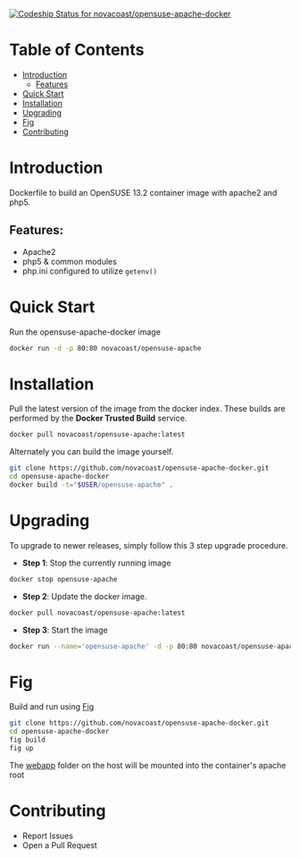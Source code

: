 [ ![Codeship Status for novacoast/opensuse-apache-docker](https://codeship.com/projects/b0bd21b0-5274-0132-69f7-72279d09a1d7/status)](https://codeship.com/projects/48655)

# Table of Contents

- [Introduction](#introduction)
  - [Features](#features)
- [Quick Start](#quick-start)
- [Installation](#installation)
- [Upgrading](#upgrading)
- [Fig](#fig)
- [Contributing](#contributing)

# Introduction

Dockerfile to build an OpenSUSE 13.2 container image with apache2 and php5.

## Features:
- Apache2
- php5 & common modules
- php.ini configured to utilize `getenv()`

# Quick Start

Run the opensuse-apache-docker image

```bash
docker run -d -p 80:80 novacoast/opensuse-apache
```
# Installation

Pull the latest version of the image from the docker index. These builds are performed by the **Docker Trusted Build** service.

```bash
docker pull novacoast/opensuse-apache:latest
```

Alternately you can build the image yourself.

```bash
git clone https://github.com/novacoast/opensuse-apache-docker.git
cd opensuse-apache-docker
docker build -t="$USER/opensuse-apache" .
```

# Upgrading

To upgrade to newer releases, simply follow this 3 step upgrade procedure.

- **Step 1**: Stop the currently running image

```bash
docker stop opensuse-apache
```

- **Step 2**: Update the docker image.

```bash
docker pull novacoast/opensuse-apache:latest
```

- **Step 3**: Start the image

```bash
docker run --name='opensuse-apache' -d -p 80:80 novacoast/opensuse-apache
```

# Fig

Build and run using [Fig](http://www.fig.sh)

```bash
git clone https://github.com/novacoast/opensuse-apache-docker.git
cd opensuse-apache-docker
fig build
fig up
```

The [webapp](webapp) folder on the host will be mounted into the container's apache root

# Contributing

+ Report Issues
+ Open a Pull Request


